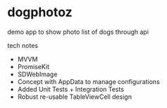 # dogphotoz
demo app to show photo list of dogs through api


tech notes
- MVVM 
- PromiseKit 
- SDWebImage 
- Concept with AppData to manage configurations
- Added Unit Tests + Integration Tests
- Robust re-usable TableViewCell design 
